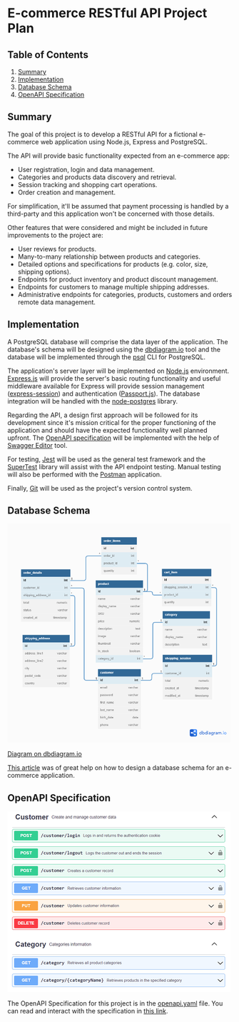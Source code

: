 # E-commerce RESTful API Project Plan

## Table of Contents
1. [Summary](#summary)
2. [Implementation](#implementation)
3. [Database Schema](#database-schema)
4. [OpenAPI Specification](#openapi-specification)

## Summary

The goal of this project is to develop a RESTful API for a fictional e-commerce web application using Node.js, Express and PostgreSQL.

The API will provide basic functionality expected from an e-commerce app: 

- User registration, login and data management.
- Categories and products data discovery and retrieval.
- Session tracking and shopping cart operations.
- Order creation and management.

For simplification, it'll be assumed that payment processing is handled by a third-party and this application won't be concerned with those details.

Other features that were considered and might be included in future improvements to the project are:

- User reviews for products.
- Many-to-many relationship between products and categories.
- Detailed options and specifications for products (e.g. color, size, shipping options).
- Endpoints for product inventory and product discount management.
- Endpoints for customers to manage multiple shipping addresses.
- Administrative endpoints for categories, products, customers and orders remote data management.

## Implementation

A PostgreSQL database will comprise the data layer of the application. The database's schema will be designed using the [dbdiagram.io](https://dbdiagram.io/d) tool and the database will be implemented through the [psql](https://www.postgresql.org/docs/current/app-psql.html) CLI for PostgreSQL.

The application's server layer will be implemented on [Node.js](https://nodejs.org/en/) environment. [Express.js](https://expressjs.com/) will provide the server's basic routing functionality and useful middleware available for Express will provide session management ([express-session](https://expressjs.com/en/resources/middleware/session.html)) and authentication ([Passport.js](http://www.passportjs.org/)). The database integration will be handled with the [node-postgres](https://node-postgres.com/) library.

Regarding the API, a design first approach will be followed for its development since it's mission critical for the proper functioning of the application and should have the expected functionality well planned upfront. The [OpenAPI specification](https://github.com/OAI/OpenAPI-Specification/blob/main/versions/3.1.0.md) will be implemented with the help of [Swagger Editor](https://editor.swagger.io/) tool.

For testing, [Jest](https://jestjs.io/) will be used as the general test framework and the [SuperTest](https://github.com/visionmedia/supertest) library will assist with the API endpoint testing. Manual testing will also be performed with the [Postman](https://www.postman.com/) application.

Finally, [Git](https://git-scm.com/) will be used as the project's version control system.

## Database Schema

<img src="./database/database-schema.png" alt="Database schema" width=500px height=490px />

[Diagram on dbdiagram.io](https://dbdiagram.io/d/62bdd5c669be0b672c77022f)

[This article](https://fabric.inc/blog/ecommerce-database-design-example/) was of great help on how to design a database schema for an e-commerce application.

## OpenAPI Specification

<img src="./api-specification/openapi-spec-preview.png" alt="OpenAPI Specification preview" width=500px height=405px />

The OpenAPI Specification for this project is in the [openapi.yaml](./api-specification/openapi.yaml) file. You can read and interact with the specification in [this link](https://ecommerce-api-pdafr.uc.r.appspot.com/api/docs/).